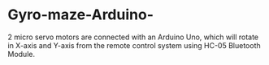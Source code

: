 # Gyro-maze-Arduino-
2 micro servo motors are connected with an Arduino Uno, which will rotate in X-axis and Y-axis from the remote control system using HC-05 Bluetooth Module.
